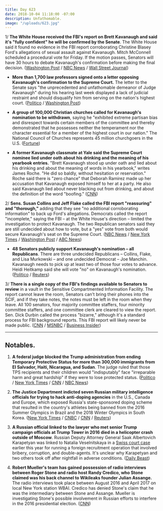 ```yaml
---
title: Day 623
date: 2018-10-04 11:18:00 -07:00
description: Unfathomable.
image: "/uploads/623.jpg"
---
```


1/ **The White House received the FBI's report on Brett Kavanaugh and said it's "fully confident" he will be confirmed by the Senate**. The White House said it found no evidence in the FBI report corroborating Christine Blasey Ford's allegations of sexual assault against Kavanaugh. Mitch McConnell scheduled a procedural vote for Friday. If the motion passes, Senators will have 30 hours to debate Kavanaugh's confirmation before making the final decision. ([Washington Post](https://www.washingtonpost.com/news/morning-mix/wp/2018/10/04/in-middle-of-the-night-tweets-white-house-says-it-is-fully-confident-in-kavanaughs-confirmation/) / [NBC News](https://www.nbcnews.com/politics/politics-news/mcconnell-sets-vote-friday-move-kavanaugh-confirmation-forward-n916491) / [Wall Street Journal](https://www.wsj.com/articles/white-house-finds-no-corroboration-of-sexual-misconduct-allegations-against-kavanaugh-in-fbi-report-1538625927))

* **More than 1,700 law professors signed onto a letter opposing Kavanaugh's confirmation to the Supreme Court.** The letter to the Senate says "the unprecedented and unfathomable demeanor of Judge Kavanaugh" during his hearing last week displayed a lack of judicial restraint and should disqualify him from serving on the nation's highest court. ([Politico](https://www.politico.com/story/2018/10/03/kavanaugh-confirmation-temperament-law-professors-868125) / [Washington Post](https://www.washingtonpost.com/education/2018/10/04/unprecedented-unfathomable-more-than-law-professors-sign-letter-after-kavanaugh-hearing/?utm_source=reddit.com&utm_term=.fa019a15e16b))

* **A group of 100,000 Christian churches called for Kavanaugh's nomination to be withdrawn**, saying he "exhibited extreme partisan bias and disrespect towards certain members of the committee and thereby demonstrated that he possesses neither the temperament nor the character essential for a member of the highest court in our nation." The National Council of Churches represents 45 million churchgoers in the U.S. ([Fortune](http://fortune.com/2018/10/03/national-council-of-churches-demands-kavanaugh-withdraw/))

* **A former Kavanaugh classmate at Yale said the Supreme Court nominee lied under oath about his drinking and the meaning of his yearbook entries.** "Brett Kavanaugh stood up under oath and lied about his drinking and about the meaning of words in his yearbook," writes James Roche. "He did so baldly, without hesitation or reservation." Roche said there is "zero chance" that Deborah Ramirez made up her accusation that Kavanaugh exposed himself to her at a party. He also said Kavanaugh lied about never blacking out from drinking, and about the definition of the word "boofing." ([CNN](https://www.cnn.com/2018/10/03/politics/yale-roommate-kavanaugh-cnntv/index.html))

2/ **Sens. Susan Collins and Jeff Flake called the FBI report "reassuring" and "thorough,"** adding that they see "no additional corroborating information" to back up Ford's allegations. Democrats called the report "incomplete," saying the FBI – at the White House's direction – limited the investigation to protect Kavanaugh. The two Republican senators said they are still undecided about how to vote, but a "yes" vote from both would secure Kavanaugh's seat on the Supreme Court. ([NBC News](https://www.nbcnews.com/politics/congress/grassley-says-new-fbi-report-kavanaugh-includes-no-new-info-n916601) / [New York Times](https://www.nytimes.com/2018/10/04/us/politics/brett-kavanaugh-supreme-court.html) / [Washington Post](https://www.washingtonpost.com/politics/senators-prepare-to-review-fbi-report-on-kavanaugh-after-early-morning-arrival/2018/10/04/394dbaf8-c7be-11e8-b2b5-79270f9cce17_story.html) / [ABC News](https://abcnews.go.com/Politics/senate-judiciary-receives-fbi-report-kavanaugh-allegations/story?id=58277222))

* **48 Senators publicly support Kavanaugh's nomination – all Republicans**. There are three undecided Republicans – Collins, Flake, and Lisa Murkowski – and one undecided Democrat – Joe Manchin. Kavanaugh needs to pick up at least two of those four votes to advance. Heidi Heitkamp said she will vote "no" on Kavanaugh's nomination. ([Politico](https://www.politico.com/story/2018/10/04/kavanaugh-confirmation-fbi-report-869433) / [Reuters](https://www.reuters.com/article/us-usa-court-kavanaugh-heitkamp/democratic-senator-heitkamp-a-no-on-kavanaugh-nomination-idUSKCN1ME2ED))

3/ **There is a single copy of the FBI's findings available to Senators to review** in a vault in the Sensitive Compartmented Information Facility. The report cannot leave the room, Senators can't bring their phones into the SCIF, and if they take notes, the notes must be left in the room when they leave. All 100 senators, four majority committee staffers, four minority committee staffers, and one committee clerk are cleared to view the report. Sen. Dick Durbin called the process "bizarre," although it's a standard process for FBI background reports. This FBI report will likely never be made public. ([CNN](https://www.cnn.com/2018/10/04/politics/senator-fbi-report-review/index.html) / [MSNBC](https://www.msnbc.com/the-last-word/watch/sen-merkley-absurd-there-s-only-going-to-be-one-copy-of-fbi-report-1336331331524?v) / [Business Insider](https://www.businessinsider.com/brett-kavanaugh-fbi-report-ready-senators-read-1-hour-shifts-2018-10))

---

## Notables.

1. **A federal judge blocked the Trump administration from ending Temporary Protective Status for more than 300,000 immigrants from El Salvador, Haiti, Nicaragua, and Sudan**. The judge ruled that those TPS recipients and their children would "indisputably" face "irreparable harm and great hardship" if they were to lose protected status. ([Politico](https://www.politico.com/story/2018/10/03/immigrants-protections-trump-legal-868126) / [New York Times](https://www.nytimes.com/2018/10/04/us/immigration-temporary-protected-status.html) / [CNN](https://www.cnn.com/2018/10/03/politics/tps-preliminary-injunction/index.html) / [NBC News](https://www.nbcnews.com/politics/justice-department/judge-blocks-trump-administration-ending-protections-some-immigrants-n916486))

2. **The Justice Department indicted seven Russian military intelligence officials for trying to hack anti-doping agencies** in the U.S., Canada and Europe, which exposed Russia's state-sponsored doping scheme that resulted in the country's athletes being banned from the 2016 Summer Olympics in Brazil and the 2018 Winter Olympics in South Korea. ([New York Times](https://www.nytimes.com/2018/10/04/us/politics/russia-hacks-doping-poisoning.html) / [CNBC](https://www.cnbc.com/2018/10/04/doj-charges-7-russian-intelligence-operatives-with-hacking.html) / [CNN](https://www.cnn.com/2018/10/04/politics/justice-department-russian-intelligence-officers/index.html) / [Reuters](https://www.reuters.com/article/us-usa-russia-cyber/u-s-indicts-russians-in-hacking-of-nuclear-company-westinghouse-idUSKCN1ME1U6))

3. **A Russian official linked to the lawyer who met senior Trump campaign officials at Trump Tower in 2016 died in a helicopter crash outside of Moscow**. Russian Deputy Attorney General Saak Albertovich Karapetyan was linked to Natalia Veselnitskaya in a [Swiss court case](https://www.thedailybeast.com/trump-tower-russian-lawyer-natalia-veselnitskaya-exposed-in-swiss-corruption-case) earlier this year for running a foreign recruitment operation that involved bribery, corruption, and double-agents. It's unclear why Karapetyan and two others took off after nightfall in adverse conditions. ([Daily Beast](https://www.thedailybeast.com/russian-official-linked-to-natalia-veselnitskaya-the-trump-tower-lawyer-is-dead))

4. **Robert Mueller's team has gained possession of radio interviews between Roger Stone and radio host Randy Credico, who Stone claimed was his back channel to Wikileaks founder Julian Assange.** The radio interviews took place between August 2016 and April 2017 on local New York station WBAI. Credico has denied Stone's claim that he was the intermediary between Stone and Assange. Mueller is investigating Stone's possible involvement in Russian efforts to interfere in the 2016 presidential election. ([CNN](https://www.cnn.com/2018/10/03/politics/kfile-roger-stone-randy-credico-special-counsel/index.html))